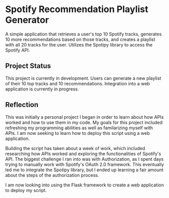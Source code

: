 # Spotify Recommendation Playlist Generator

A simple application that retrieves a user's top 10 Spotify tracks, generates 10 more recommendations based on those tracks, and creates a playlist with all 20 tracks for the user. Utilizes the Spotipy library to access the Spotify API.

## Project Status

This project is currently in development. Users can generate a new playlist of their 10 top tracks and 10 recommendations. Integration into a web application is currently in progress.

## Reflection

This was initially a personal project I began in order to learn about how APIs worked and how to use them in my code. My goals for this project included refreshing my programming abilities as well as familarizing myself with APIs. I am now seeking to learn how to deploy this script using a web application.

Building the script has taken about a week of work, which included researching how APIs worked and exploring the functionalities of Spotify's API. The biggest challenge I ran into was with Authorization, as I spent days trying to manually work with Spotify's OAuth 2.0 framework. This eventually led me to integrate the Spotipy library, but I ended up learning a fair amount about the steps of the authorization process.

I am now looking into using the Flask framework to create a web application to deploy my script.
